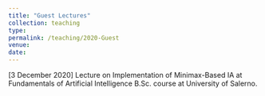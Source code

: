 ```yaml
---
title: "Guest Lectures"
collection: teaching
type:
permalink: /teaching/2020-Guest
venue:
date:
---
```

[3 December 2020] Lecture on Implementation of Minimax-Based IA at Fundamentals of Artificial Intelligence B.Sc. course at University of Salerno.

